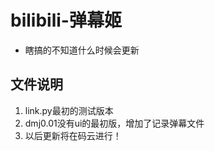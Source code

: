 # bilibili-弹幕姬
* 瞎搞的不知道什么时候会更新
## 文件说明
1. link.py最初的测试版本
2. dmj0.01没有ui的最初版，增加了记录弹幕文件
3. 以后更新将在码云进行！
